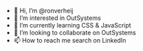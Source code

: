 - 👋 Hi, I’m @ronverheij
- 👀 I’m interested in OutSystems 
- 🌱 I’m currently learning CSS & JavaScript  
- 💞️ I’m looking to collaborate on OutSystems  
- 📫 How to reach me search on LinkedIn

<!---
ronverheij/ronverheij is a ✨ special ✨ repository because its `README.md` (this file) appears on your GitHub profile.
You can click the Preview link to take a look at your changes.
--->
